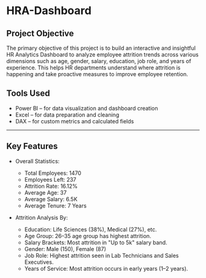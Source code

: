 # HRA-Dashboard

##  Project Objective

The primary objective of this project is to build an interactive and insightful HR Analytics Dashboard to analyze employee attrition trends across various dimensions such as age, gender, salary, education, job role, and years of experience. This helps HR departments understand where attrition is happening and take proactive measures to improve employee retention.


##  Tools Used

- Power BI – for data visualization and dashboard creation
- Excel – for data preparation and cleaning
- DAX – for custom metrics and calculated fields

---

## Key Features

- Overall Statistics:
  - Total Employees: 1470
  - Employees Left: 237
  - Attrition Rate: 16.12%
  - Average Age: 37
  - Average Salary: 6.5K
  - Average Tenure: 7 Years

- Attrition Analysis By:
  - Education: Life Sciences (38%), Medical (27%), etc.
  - Age Group: 26–35 age group has highest attrition.
  - Salary Brackets: Most attrition in "Up to 5k" salary band.
  - Gender: Male (150), Female (87)
  - Job Role: Highest attrition seen in Lab Technicians and Sales Executives.
  - Years of Service: Most attrition occurs in early years (1–2 years).





